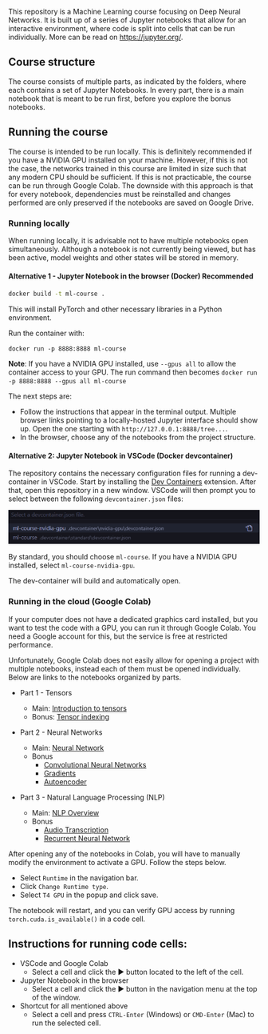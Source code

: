 This repository is a Machine Learning course focusing on Deep Neural Networks. It is built up of a series of Jupyter notebooks that allow for an interactive environment, where code is split into cells that can be run individually. More can be read on https://jupyter.org/. 

## Course structure
The course consists of multiple parts, as indicated by the folders, where each contains a set of Jupyter Notebooks. In every part, there is a main notebook that is meant to be run first, before you explore the bonus notebooks. 

## Running the course
The course is intended to be run locally. This is definitely recommended if you have a NVIDIA GPU installed on your machine. However, if this is not the case, the networks trained in this course are limited in size such that any modern CPU should be sufficient. If this is not practicable, the course can be run through Google Colab. The downside with this approach is that for every notebook, dependencies must be reinstalled and changes performed are only preserved if the notebooks are saved on Google Drive. 

### Running locally
When running locally, it is advisable not to have multiple notebooks open simultaneously. Although a notebook is not currently being viewed, but has been active, model weights and other states will be stored in memory. 

#### Alternative 1 - Jupyter Notebook in the browser (Docker)  **Recommended**

```bash
docker build -t ml-course .
```
This will install PyTorch and other necessary libraries in a Python environment.

Run the container with:
```
docker run -p 8888:8888 ml-course
```
**Note**: If you have a NVIDIA GPU installed, use `--gpus all` to allow the container access to your GPU. The run command then becomes `docker run -p 8888:8888 --gpus all ml-course`

The next steps are:
- Follow the instructions that appear in the terminal output. Multiple browser links pointing to a locally-hosted Jupyter interface should show up. Open the one starting with `http://127.0.0.1:8888/tree...`.
- In the browser, choose any of the notebooks from the project structure. 

#### Alternative 2: Jupyter Notebook in VSCode (Docker devcontainer)

The repository contains the necessary configuration files for running a dev-container in VSCode. Start by installing the [Dev Containers](https://marketplace.visualstudio.com/items?itemName=ms-vscode-remote.remote-containers) extension. After that, open this repository in a new window. VSCode will then prompt you to select between the following `devcontainer.json` files:

![dev containers to choose from](./res/devcontainers.png)

By standard, you should choose `ml-course`. If you have a NVIDIA GPU installed, select `ml-course-nvidia-gpu`.

The dev-container will build and automatically open. 

### Running in the cloud (Google Colab)
If your computer does not have a dedicated graphics card installed, but you want to test the code with a GPU, you can run it through Google Colab. You need a Google account for this, but the service is free at restricted performance. 

Unfortunately, Google Colab does not easily allow for opening a project with multiple notebooks, instead each of them must be opened individually. 
Below are links to the notebooks organized by parts.

- Part 1 - Tensors
    - Main: [Introduction to tensors](https://colab.research.google.com/github/willdalh/ml-course/blob/main/part1-tensors/tensors.ipynb)
    - Bonus: [Tensor indexing](https://colab.research.google.com/github/willdalh/ml-course/blob/main/part1-tensors/bonus_indexing.ipynb)

- Part 2 - Neural Networks
    - Main: [Neural Network](https://colab.research.google.com/github/willdalh/ml-course/blob/main/part2-neural-networks/neural_networks.ipynb)
    - Bonus
        - [Convolutional Neural Networks](https://colab.research.google.com/github/willdalh/ml-course/blob/main/part2-neural-networks/bonus_convnet.ipynb)
        - [Gradients](https://colab.research.google.com/github/willdalh/ml-course/blob/main/part2-neural-networks/bonus_gradients.ipynb)
        - [Autoencoder](https://colab.research.google.com/github/willdalh/ml-course/blob/main/part2-neural-networks/bonus_autoencoder.ipynb)

- Part 3 - Natural Language Processing (NLP)
    - Main: [NLP Overview](https://colab.research.google.com/github/willdalh/ml-course/blob/main/part3-nlp/nlp.ipynb)
    - Bonus
        - [Audio Transcription](https://colab.research.google.com/github/willdalh/ml-course/blob/main/part3-nlp/bonus_audio_transcription.ipynb)
        - [Recurrent Neural Network](https://colab.research.google.com/github/willdalh/ml-course/blob/main/part3-nlp/bonus_rnn.ipynb)

After opening any of the notebooks in Colab, you will have to manually modify the environment to activate a GPU. Follow the steps below.

- Select `Runtime` in the navigation bar.
- Click `Change Runtime type`.
- Select `T4 GPU` in the popup and click save.

The notebook will restart, and you can verify GPU access by running `torch.cuda.is_available()` in a code cell.


## Instructions for running code cells:
- VSCode and Google Colab
    - Select a cell and click the ▶️ button located to the left of the cell.
- Jupyter Notebook in the browser
    - Select a cell and click the ▶️ button in the navigation menu at the top of the window.
- Shortcut for all mentioned above
    - Select a cell and press `CTRL-Enter` (Windows) or `CMD-Enter` (Mac) to run the selected cell.